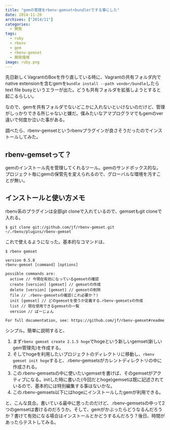 ```yaml
---
title: "gemの管理をrbenv-gemset+bundlerでする事にした"
date: 2014-11-20
archives: ["2014/11"]
categories:
  - 開発
tags:
  - ruby
  - rbenv
  - gem
  - rbenv-gemset
  - 開発環境
image: ruby.png
---
```

先日新しくVagrantのBoxを作り直している時に、Vagrantの共有フォルダ内でnative extensionを含むgemを`bundle install --path vendor/bundle`したらtext file busyというエラーが出た。どうも共有フォルダを拡張しようとすると起こるらしい。

<!--more-->

なので、gemを共有フォルダでないどこかに入れないといけないのだけど、管理がしっかりできる所じゃないと嫌だ。僕みたいなアマプログラマでもgemのver違いで何度か泣いた事がある。

調べたら、rbenv-gemsetというrbenvプラグインが良さそうだったのでインストールしてみた。

## rbenv-gemsetって？

gemのインストール先を管理してくれるツール。gemのサンドボックス的な。プロジェクト毎にgemの保管先を変えられるので、グローバルな環境を汚すことが無い。

## インストールと使い方メモ

rbenv系のプラグインは全部git cloneで入れているので、gemsetもgit cloneで入れる。

```
$ git clone git://github.com/jf/rbenv-gemset.git ~/.rbenv/plugins/rbenv-gemset
```

これで使えるようになった。基本的なコマンドは、

```
$ rbenv gemset

version 0.5.8
rbenv-gemset [command] [options]

possible commands are:
  active // 今現在有効になっているgemsetの確認
  create [version] [gemset] // gemsetの作成
  delete [version] [gemset] // gemsetの削除
  file // .rbenv-gemsetsの確認(これ必要か？)
  init [gemset] // どのgemsetを使うか定義する.rbenv-gemsetsの作成
  list // 現在使用できるgemsetの一覧
  version // ばーじょん

For full documentation, see: https://github.com/jf/rbenv-gemset#readme
```

シンプル。簡単に説明すると、

1. まず`rbenv gemset create 2.1.5 hoge`でhogeという新しいgemset(新しいgem管理先)を作成する。
2. そしてhogeを利用したいプロジェクトのディレクトリに移動し、`rbenv gemset init hoge`すると、.rbenv-gemsetsがカレントディレクトリの中に作成される。
3. この.rbenv-gemsetsの中に使いたいgemsetを書けば、そのgemsetがアクティブになる。initした時に書いた(今回だとhoge)gemsetは既に記述されているので、基本的には特別編集する事はないかな。
4. この.rbenv-gemsets以下にはhogeにインストールしたgemが利用できる。

と、こんな具合。書いている最中に思ったのだけど、.rbenv-gemsetsの中って2つのgemsetは書けるのだろうか。そして、gemがかぶったらどうなるんだろうか？書けて有効になる場合はインストールとかどうするんだろう？後日、時間があったらテストしてみる。
